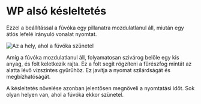 # WP alsó késleltetés

Ezzel a beállítással a fúvóka egy pillanatra mozdulatlanul áll, miután egy átlós lefelé irányuló vonalat nyomtat.

![Az a hely, ahol a fúvóka szünetel](../images/wireframe_bottom_delay.svg)

Amíg a fúvóka mozdulatlanul áll, folyamatosan szivárog belőle egy kis anyag, és folt keletkezik rajta. Ez a folt segít rögzíteni a fűrészfog mintát az alatta lévő vízszintes gyűrűhöz. Ez javítja a nyomat szilárdságát és megbízhatóságát.

A késleltetés növelése azonban jelentősen megnöveli a nyomtatási időt. Sok olyan helyen van, ahol a fúvóka ekkor szünetel.
